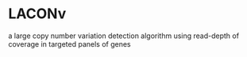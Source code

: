 # LACONv
a large copy number variation detection algorithm using read-depth of coverage in targeted panels of genes

